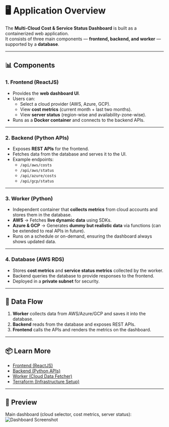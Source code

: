# 🖥️ Application Overview

The **Multi-Cloud Cost & Service Status Dashboard** is built as a containerized web application.  
It consists of three main components — **frontend, backend, and worker** — supported by a **database**.

---

## 📊 Components

### 1. Frontend (ReactJS)
- Provides the **web dashboard UI**.  
- Users can:
  - Select a cloud provider (AWS, Azure, GCP).  
  - View **cost metrics** (current month + last two months).  
  - View **server status** (region-wise and availability-zone-wise).  
- Runs as a **Docker container** and connects to the backend APIs.

---

### 2. Backend (Python APIs)
- Exposes **REST APIs** for the frontend.  
- Fetches data from the database and serves it to the UI.  
- Example endpoints:
  - `/api/aws/costs`
  - `/api/aws/status`
  - `/api/azure/costs`
  - `/api/gcp/status`  

---

### 3. Worker (Python)
- Independent container that **collects metrics** from cloud accounts and stores them in the database.  
- **AWS** → Fetches **live dynamic data** using SDKs.  
- **Azure & GCP** → Generates **dummy but realistic data** via functions (can be extended to real APIs in future).  
- Runs on a schedule or on-demand, ensuring the dashboard always shows updated data.

---

### 4. Database (AWS RDS)
- Stores **cost metrics** and **service status metrics** collected by the worker.  
- Backend queries the database to provide responses to the frontend.  
- Deployed in a **private subnet** for security.

---

## 🔄 Data Flow

1. **Worker** collects data from AWS/Azure/GCP and saves it into the database.  
2. **Backend** reads from the database and exposes REST APIs.  
3. **Frontend** calls the APIs and renders the metrics on the dashboard.  

---

## 📦 Learn More

- [Frontend (ReactJS)](../../app/frontend/README.md)  
- [Backend (Python APIs)](../../app/backend/README.md)  
- [Worker (Cloud Data Fetcher)](../../app/worker/README.md)  
- [Terraform (Infrastructure Setup)](../../terraform/README.md)  

---

## 📸 Preview

Main dashboard (cloud selector, cost metrics, server status):  
![Dashboard Screenshot](../../frontend/public/dashboard.png)


